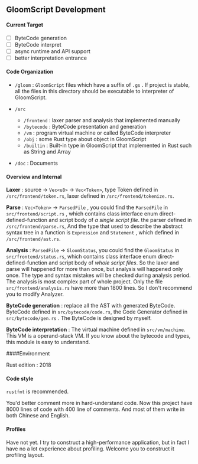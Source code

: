 ## GloomScript Development

#### Current Target

- [ ] ByteCode generation
- [ ] ByteCode interpret
- [ ] async runtime and API support
- [ ] better interpretation entrance

#### Code Organization

- `/gloom` : `GloomScript` files which have a suffix of `.gs` . If project is stable, all the files in this directory should be executable to interpreter of GloomScript.

- `/src`
    - `/frontend` : laxer parser and analysis that implemented manually
    - `/bytecode` : ByteCode presentation and generation
    - `/vm` : program virtual machine or called ByteCode interpreter
    - `/obj` : some Rust type about object in GloomScript
    - `/builtin` : Built-in type in GloomScript that implemented in Rust such as String and Array
- `/doc` : Documents

#### Overview and Internal

**Laxer** : source → `Vec<u8>` → `Vec<Token>`, type Token defined in `/src/frontend/token.rs`, laxer defined in `/src/frontend/tokenize.rs`.

**Parse** : `Vec<Token>` → `ParsedFile` , you could find the `ParsedFile` in `src/frontend/script.rs` , which contains class interface enum direct-defined-function and script body of *a single script file*. the parser defined in `/src/frontend/parse.rs`, And the type that used to describe the abstract syntax tree in a function is `Expression` and `Statement` , which defined in `/src/frontend/ast.rs`.

**Analysis** : `ParsedFile` → `GloomStatus`, you could find the `GloomStatus` in `src/frontend/status.rs`, which contains class interface enum direct-defined-function and script body of *whole script files*. So the laxer and parse will happened for more than once, but analysis will happened only once. The type and syntax mistakes will be checked during analysis period. The analysis is most complex part of whole project. Only the file `src/frontend/analysis.rs` have more than 1800 lines. So I don't recommend you to modify Analyzer.

**ByteCode generation** : replace all the AST with generated ByteCode. ByteCode defined in `src/bytecode/code.rs`, the Code Generator defined in `src/bytecode/gen.rs` . The ByteCode is designed by myself.

**ByteCode interpretation** : The virtual machine defined in `src/vm/machine`. This VM is a operand-stack VM. If you know about the bytecode and types, this module is easy to understand.

####Environment 

Rust edition : 2018

#### Code style

`rustfmt` is recommended.

You'd better comment more in hard-understand code. Now this project have 8000 lines of code with 400 line of comments. And most of them write in both Chinese and English.

#### Profiles

Have not yet. I try to construct a high-performance application, but in fact I have no a lot experience about profiling. Welcome you to construct it profiling layout.

